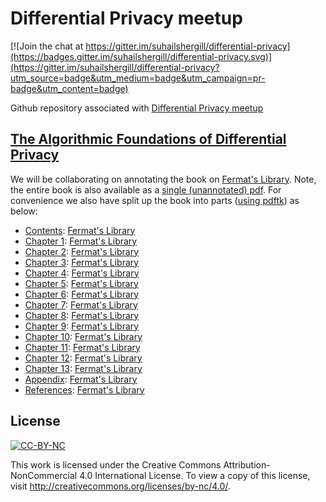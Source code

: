 # Differential Privacy meetup

[![Join the chat at https://gitter.im/suhailshergill/differential-privacy](https://badges.gitter.im/suhailshergill/differential-privacy.svg)](https://gitter.im/suhailshergill/differential-privacy?utm_source=badge&utm_medium=badge&utm_campaign=pr-badge&utm_content=badge)

Github repository associated with [Differential Privacy meetup](http://www.meetup.com/Toronto-Differential-Privacy-Meetup/)

## [The Algorithmic Foundations of Differential Privacy](http://fermatslibrary.com/list/985815c8)

We will be collaborating on annotating the book on
[Fermat's Library](http://fermatslibrary.com/list/985815c8). Note, the entire
book is also available as a [single (unannotated) pdf](./privacybook.pdf). For
convenience we also have split up the book into parts
([using pdftk](http://linuxcommando.blogspot.ca/2013/02/splitting-up-is-easy-for-pdf-file.html))
as below:
- [Contents](./privacybook/00.pdf): [Fermat's Library](http://fermatslibrary.com/s/ee4d5-00---contents#email-newsletter)
- [Chapter 1](./privacybook/01.pdf): [Fermat's Library](http://fermatslibrary.com/s/46e8d-01---chapter-1#email-newsletter)
- [Chapter 2](./privacybook/02.pdf): [Fermat's Library](http://fermatslibrary.com/s/a5aff-02---chapter-2#email-newsletter)
- [Chapter 3](./privacybook/03.pdf): [Fermat's Library](http://fermatslibrary.com/s/e6397-03---chapter-3#email-newsletter)
- [Chapter 4](./privacybook/04.pdf): [Fermat's Library](http://fermatslibrary.com/s/39ed1-04---chapter-4#email-newsletter)
- [Chapter 5](./privacybook/05.pdf): [Fermat's Library](http://fermatslibrary.com/s/93b42-05---chapter-5#email-newsletter)
- [Chapter 6](./privacybook/06.pdf): [Fermat's Library](http://fermatslibrary.com/s/d087c-06---chapter-6#email-newsletter)
- [Chapter 7](./privacybook/07.pdf): [Fermat's Library](http://fermatslibrary.com/s/bebed-07---chapter-7#email-newsletter)
- [Chapter 8](./privacybook/08.pdf): [Fermat's Library](http://fermatslibrary.com/s/ddf7a-08---chapter-8#email-newsletter)
- [Chapter 9](./privacybook/09.pdf): [Fermat's Library](http://fermatslibrary.com/s/db42a-09---chapter-9#email-newsletter)
- [Chapter 10](./privacybook/10.pdf): [Fermat's Library](http://fermatslibrary.com/s/2f685-10---chapter-10#email-newsletter)
- [Chapter 11](./privacybook/11.pdf): [Fermat's Library](http://fermatslibrary.com/s/b37d8-11---chapter-11#email-newsletter)
- [Chapter 12](./privacybook/12.pdf): [Fermat's Library](http://fermatslibrary.com/s/eafc9-12---chapter-12#email-newsletter)
- [Chapter 13](./privacybook/13.pdf): [Fermat's Library](http://fermatslibrary.com/s/7dbf6-13---chapter-13#email-newsletter)
- [Appendix](./privacybook/14.pdf): [Fermat's Library](http://fermatslibrary.com/s/0984c-14---appendix#email-newsletter)
- [References](./privacybook/15.pdf): [Fermat's Library](http://fermatslibrary.com/s/cd25f-15---references#email-newsletter)

## License
[![CC-BY-NC](http://mirrors.creativecommons.org/presskit/buttons/88x31/svg/by-nc.svg)](http://creativecommons.org/licenses/by-nc/4.0/)

This work is licensed under the Creative Commons Attribution-NonCommercial 4.0 International License. To view a copy of this license, visit http://creativecommons.org/licenses/by-nc/4.0/.
